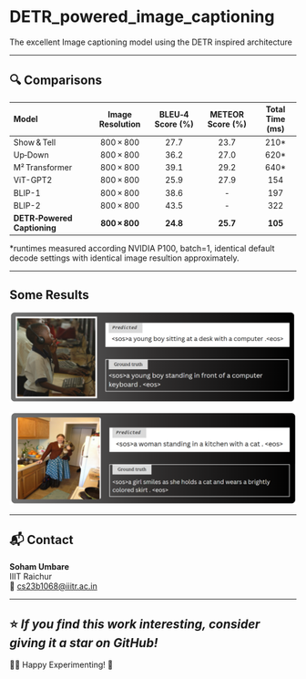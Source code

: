# DETR_powered_image_captioning
The excellent Image captioning model using the DETR inspired architecture

---
## 🔍 Comparisons 

| Model                       | Image Resolution | BLEU‑4 Score (%) | METEOR Score (%) | Total Time (ms) |
| :-------------------------- | :--------------: | :--------------: | :--------------: | :-------------:  |
| Show & Tell             |     800 × 800    |       27.7       |       23.7       |       210*       |
| Up‑Down                 |     800 × 800    |       36.2       |       27.0       |       620*       |
| M² Transformer          |     800 × 800    |       39.1       |       29.2       |       640*       |
| ViT-GPT2          |     800 × 800    |       25.9       |       27.9       |       154       |
| BLIP-1          |     800 × 800    |       38.6       |       -       |       197       |
| BLIP-2          |     800 × 800    |       43.5       |       -        |       322       |
| **DETR‑Powered Captioning** |     **800 × 800**    |       **24.8**       |       **25.7**       |       **105**       |

*runtimes measured according NVIDIA P100, batch=1, identical default decode settings with identical image resultion approximately.

---

## Some Results 
![](Results/boy_computer.png)

![](Results/women_with_cat.png)

---
## 📬 Contact

**Soham Umbare**  
IIIT Raichur  
📧 cs23b1068@iiitr.ac.in

---

⭐ _If you find this work interesting, consider giving it a star on GitHub!_
---
🧑‍💻 Happy Experimenting! 🔬
